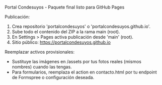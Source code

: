Portal Condesuyos - Paquete final listo para GitHub Pages

Publicación:
1. Crea repositorio 'portalcondesuyos' o 'portalcondesuyos.github.io'.
2. Sube todo el contenido del ZIP a la rama main (root).
3. En Settings > Pages activa publicación desde 'main' (root).
4. Sitio público: https://portalcondesuyos.github.io

Reemplazar activos provisionales:
- Sustituye las imágenes en /assets por tus fotos reales (mismos nombres) cuando las tengas.
- Para formularios, reemplaza el action en contacto.html por tu endpoint de Formspree o configuración deseada.
